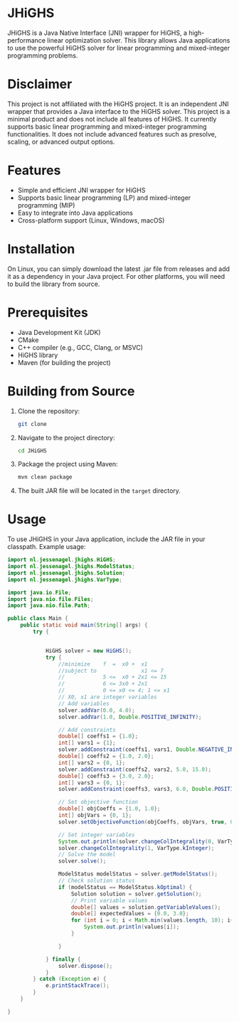 # JHiGHS
JHiGHS is a Java Native Interface (JNI) wrapper for HiGHS, a high-performance linear optimization solver. This library allows Java applications to use the powerful HiGHS solver for linear programming and mixed-integer programming problems.

# Disclaimer
This project is not affiliated with the HiGHS project. It is an independent JNI wrapper that provides a Java interface to the HiGHS solver.
This project is a minimal product and does not include all features of HiGHS. 
It currently supports basic linear programming and mixed-integer programming functionalities.
It does not include advanced features such as presolve, scaling, or advanced output options.
# Features
- Simple and efficient JNI wrapper for HiGHS
- Supports basic linear programming (LP) and mixed-integer programming (MIP)
- Easy to integrate into Java applications
- Cross-platform support (Linux, Windows, macOS)
# Installation
On Linux, you can simply download the latest .jar file from releases and add it as a dependency in your Java project. For other platforms, you will need to build the library from source.

# Prerequisites 
- Java Development Kit (JDK) 
- CMake 
- C++ compiler (e.g., GCC, Clang, or MSVC)
- HiGHS library 
- Maven (for building the project)
# Building from Source
1. Clone the repository:
   ```bash
   git clone
   ```
2. Navigate to the project directory:
   ```bash
   cd JHiGHS
   ```
3. Package the project using Maven:
   ```bash
   mvn clean package
   ```
4. The built JAR file will be located in the `target` directory.

# Usage
To use JHiGHS in your Java application, include the JAR file in your classpath.
Example usage:
```java
import nl.jessenagel.jhighs.HiGHS;
import nl.jessenagel.jhighs.ModelStatus;
import nl.jessenagel.jhighs.Solution;
import nl.jessenagel.jhighs.VarType;

import java.io.File;
import java.nio.file.Files;
import java.nio.file.Path;

public class Main {
    public static void main(String[] args) {
        try {


            HiGHS solver = new HiGHS();
            try {
                //minimize    f  =  x0 +  x1
                //subject to              x1 <= 7
                //            5 <=  x0 + 2x1 <= 15
                //            6 <= 3x0 + 2x1
                //            0 <= x0 <= 4; 1 <= x1
                // X0, x1 are integer variables
                // Add variables
                solver.addVar(0.0, 4.0);
                solver.addVar(1.0, Double.POSITIVE_INFINITY);

                // Add constraints
                double[] coeffs1 = {1.0};
                int[] vars1 = {1};
                solver.addConstraint(coeffs1, vars1, Double.NEGATIVE_INFINITY, 7);
                double[] coeffs2 = {1.0, 2.0};
                int[] vars2 = {0, 1};
                solver.addConstraint(coeffs2, vars2, 5.0, 15.0);
                double[] coeffs3 = {3.0, 2.0};
                int[] vars3 = {0, 1};
                solver.addConstraint(coeffs3, vars3, 6.0, Double.POSITIVE_INFINITY);

                // Set objective function
                double[] objCoeffs = {1.0, 1.0};
                int[] objVars = {0, 1};
                solver.setObjectiveFunction(objCoeffs, objVars, true, 0.0);

                // Set integer variables
                System.out.println(solver.changeColIntegrality(0, VarType.kInteger));
                solver.changeColIntegrality(1, VarType.kInteger);
                // Solve the model
                solver.solve();

                ModelStatus modelStatus = solver.getModelStatus();
                // Check solution status
                if (modelStatus == ModelStatus.kOptimal) {
                    Solution solution = solver.getSolution();
                    // Print variable values
                    double[] values = solution.getVariableValues();
                    double[] expectedValues = {0.0, 3.0};
                    for (int i = 0; i < Math.min(values.length, 10); i++) {
                        System.out.println(values[i]);
                    }

                }

            } finally {
                solver.dispose();
            }
        } catch (Exception e) {
            e.printStackTrace();
        }
    }

}
```
